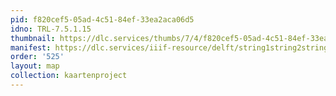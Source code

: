 ```yaml
---
pid: f820cef5-05ad-4c51-84ef-33ea2aca06d5
idno: TRL-7.5.1.15
thumbnail: https://dlc.services/thumbs/7/4/f820cef5-05ad-4c51-84ef-33ea2aca06d5/full/400,339/0/default.jpg
manifest: https://dlc.services/iiif-resource/delft/string1string2string3/kaartenproject-2007/TRL-7.5.1.15
order: '525'
layout: map
collection: kaartenproject
---
```

